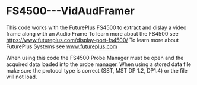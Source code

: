 # FS4500---VidAudFramer
This code works with the FuturePlus FS4500 to extract and dislay a video frame along with an Audio Frame
To learn more about the FS4500 see https://www.futureplus.com/display-port-fs4500/
To learn more about FuturePlus Systems see www.futureplus.com

When using this code the FS4500 Probe Manager must be open and the acquired data loaded into the probe manager.  When using a stored data file make sure the protocol type is correct (SST, MST DP 1.2, DP1.4) or the file will not load.
